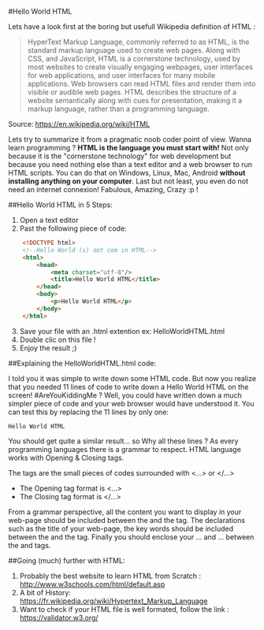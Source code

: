 #Hello World HTML

Lets have a look first at the boring but usefull Wikipedia definition of HTML :

> HyperText Markup Language, commonly referred to as HTML, is the standard markup language used to create web pages. Along with CSS, and JavaScript, HTML is a cornerstone technology, used by most websites to create visually engaging webpages, user interfaces for web applications, and user interfaces for many mobile applications. Web browsers can read HTML files and render them into visible or audible web pages. HTML describes the structure of a website semantically along with cues for presentation, making it a markup language, rather than a programming language.

Source: https://en.wikipedia.org/wiki/HTML

Lets try to summarize it from a pragmatic noob coder point of view. Wanna learn programming ? **HTML is the language you must start with!** Not only because it is the "cornerstone technology" for web development but because you need nothing else than a text editor and a web browser to run HTML scripts. You can do that on Windows, Linux, Mac, Android **without installing anything on your computer**. Last but not least, you even do not need an internet connexion! Fabulous, Amazing, Crazy :p !

##Hello World HTML in 5 Steps:

1. Open a text editor
2. Past the following piece of code:

```html
	<!DOCTYPE html>
	<!--Hello World (s) dot com in HTML-->
	<html>
		<head>
			<meta charset="utf-8"/>
			<title>Hello World HTML</title>
		</head>
		<body>
			<p>Hello World HTML</p>
		</body>
	</html>
```
3. Save your file with an .html extention ex: HelloWorldHTML.html
4. Double clic on this file !
5. Enjoy the result ;)

##Explaining the HelloWorldHTML.html code:

I told you it was simple to write down some HTML code. But now you realize that you needed 11 lines of code to write down a Hello World HTML on the screen! #AreYouKiddingMe ? Well, you could have written down a much simpler piece of code and your web browser would have understood it. You can test this by replacing the 11 lines by only one:

```Hello World HTML```

You should get quite a similar result... so Why all these lines ?
As every programming languages there is a grammar to respect.
HTML language works with Opening & Closing tags.

The tags are the small pieces of codes surrounded with <...> or </...>
* The Opening tag format is <...>
* The Closing tag format is </...>

From a grammar perspective, all the content you want to display in your web-page should be included between the <body> and the </body> tag. The declarations such as the title of your web-page, the key words should be included between the <head> and the </head> tag. Finally you should enclose your <head>...</head> and <body>...</body> between the <html> and </html> tags.

##Going (much) further with HTML:


1. Probably the best website to learn HTML from Scratch : http://www.w3schools.com/html/default.asp
2. A bit of History: https://fr.wikipedia.org/wiki/Hypertext_Markup_Language
3. Want to check if your HTML file is well formated, follow the link : https://validator.w3.org/
